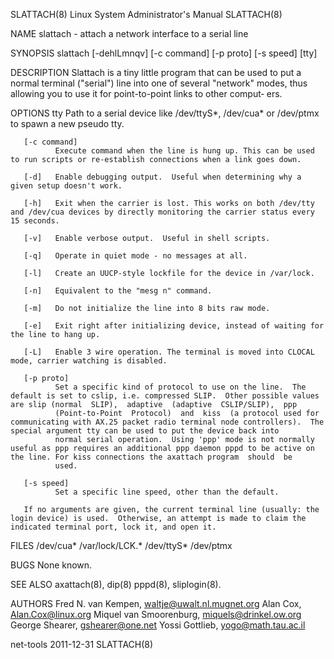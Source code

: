 SLATTACH(8)                                                                          Linux System Administrator's Manual                                                                          SLATTACH(8)



NAME
       slattach - attach a network interface to a serial line

SYNOPSIS
       slattach [-dehlLmnqv] [-c command] [-p proto] [-s speed] [tty]

DESCRIPTION
       Slattach is a tiny little program that can be used to put a normal terminal ("serial") line into one of several "network" modes, thus allowing you to use it for point-to-point links to other comput‐
       ers.

OPTIONS
       tty    Path to a serial device like /dev/ttyS*, /dev/cua* or /dev/ptmx to spawn a new pseudo tty.

       [-c command]
              Execute command when the line is hung up. This can be used to run scripts or re-establish connections when a link goes down.

       [-d]   Enable debugging output.  Useful when determining why a given setup doesn't work.

       [-h]   Exit when the carrier is lost. This works on both /dev/tty and /dev/cua devices by directly monitoring the carrier status every 15 seconds.

       [-v]   Enable verbose output.  Useful in shell scripts.

       [-q]   Operate in quiet mode - no messages at all.

       [-l]   Create an UUCP-style lockfile for the device in /var/lock.

       [-n]   Equivalent to the "mesg n" command.

       [-m]   Do not initialize the line into 8 bits raw mode.

       [-e]   Exit right after initializing device, instead of waiting for the line to hang up.

       [-L]   Enable 3 wire operation. The terminal is moved into CLOCAL mode, carrier watching is disabled.

       [-p proto]
              Set a specific kind of protocol to use on the line.  The default is set to cslip, i.e. compressed SLIP.  Other possible values are slip (normal  SLIP),  adaptive  (adaptive  CSLIP/SLIP),  ppp
              (Point-to-Point  Protocol)  and  kiss  (a protocol used for communicating with AX.25 packet radio terminal node controllers).  The special argument tty can be used to put the device back into
              normal serial operation.  Using 'ppp' mode is not normally useful as ppp requires an additional ppp daemon pppd to be active on the line. For kiss connections the axattach program  should  be
              used.

       [-s speed]
              Set a specific line speed, other than the default.

       If no arguments are given, the current terminal line (usually: the login device) is used.  Otherwise, an attempt is made to claim the indicated terminal port, lock it, and open it.

FILES
       /dev/cua* /var/lock/LCK.* /dev/ttyS* /dev/ptmx

BUGS
       None known.

SEE ALSO
       axattach(8), dip(8) pppd(8), sliplogin(8).

AUTHORS
       Fred N. van Kempen, <waltje@uwalt.nl.mugnet.org>
       Alan Cox, <Alan.Cox@linux.org>
       Miquel van Smoorenburg, <miquels@drinkel.ow.org>
       George Shearer, <gshearer@one.net>
       Yossi Gottlieb, <yogo@math.tau.ac.il>



net-tools                                                                                         2011-12-31                                                                                      SLATTACH(8)

